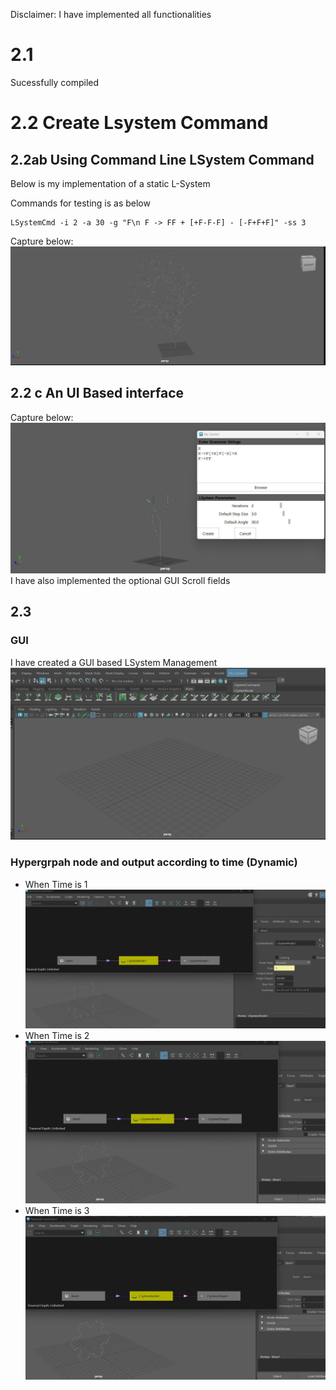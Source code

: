Disclaimer: I have implemented all functionalities
# 2.1
Sucessfully compiled
# 2.2 Create Lsystem Command

## 2.2ab Using Command Line LSystem Command
Below is my implementation of a static L-System

Commands for testing is as below
```
LSystemCmd -i 2 -a 30 -g "F\n F -> FF + [+F-F-F] - [-F+F+F]" -ss 3 
```

Capture below:
![](Proj-Imgs/part2.3ab.jpg)

## 2.2 c An UI Based interface
Capture below:
![](Proj-Imgs/part2.3c2.jpg)
I have also implemented the optional GUI Scroll fields


## 2.3
### GUI
I have created a GUI based LSystem Management
![](Proj-Imgs/part3GUI.jpg)

### Hypergrpah node and output according to time (Dynamic)
- When Time is 1
![](Proj-Imgs/part3time1.jpg)
- When Time is 2
![](Proj-Imgs/part3time2.jpg)
- When Time is 3
![](Proj-Imgs/part3time3.jpg)

